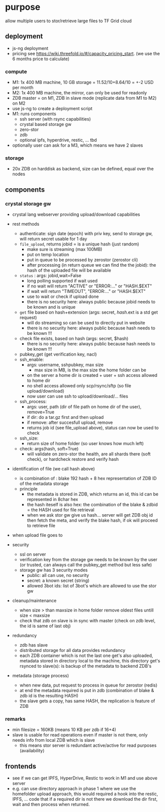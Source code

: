
# purpose

allow multiple users to stor/retrieve large files to TF Grid cloud

## deployment

- js-ng deployment
- pricing see https://wiki.threefold.io/#/capacity_pricing_start. (we use the 6 months price to calculate)

### compute

- M1: 1x 400 MB machine, 10 GB storage = 11.52/10+8.64/10 = +-2 USD per month
- M2: 1x 400 MB machine, the mirror, can only be used for readonly
- ZDB master = on M1, ZDB in slave mode (replicate data from M1 to M2) on M2
- use js-ng to create a deployment script
- M1: runs components
    - ssh server (with rsync capabilities)
    - crystal based storage gw
    - zero-stor
    - zdb
    - optional ipfs, hyperdrive, restic, ... tbd
- optionally user can ask for a M3, which means we have 2 slaves 
    
### storage

- 20x ZDB on harddisk as backend, size can be defined, equal over the nodes

## components

### crystal storage gw

- crystal lang webserver providing upload/download capabilities
- rest methods
    - authenticate: sign date (epoch) with priv key, send to storage gw, will return secret usable for 1 day
    - ```file_upload```, returns jobid = is a unique hash (just random)
      - make sure is streaming (max 100MB)
      - put on temp location
      - put in queue to be processed by zerostor (zerostor cli)
      - after processing (in return queue we can find the the jobid): the hash of the uploaded file will be available
    - ```status``` : args: jobid,wait=False 
      - long polling supported if wait used
      - if no wait will return "ACTIVE" or "ERROR:..." or "HASH.$EXT"
      - if wait will return "TIMEOUT", "ERROR:..." or "HASH.$EXT"
      - use to wait or check if upload done
      - there is no security here: always public because jobid needs to be known and is unique
    - ```get``` file based on hash+extension (args: secret, $hash.$ext is a std get request)
      - will do streaming so can be used to directly put in website
      - there is no security here: always public because hash needs to be known !!!
    - check file exists, based on hash (args: secret, $hash)
      - there is no security here: always public because hash needs to be known !!!
    - pubkey_get (get verification key, nacl)
    - ssh_enable: 
      - args: username, sshpubkey, max size
        - max size in MB, is the max size the home folder can be
      - on the server a home dir is created + user + ssh access allowed to home dir
      - no shell access allowed only scp/rsync/sftp (so file upload/download)
      - now user can use ssh to upload/download/... files
    - ssh_process:
      - args: user, path (dir of file path on home dir of the user), remove=True
      - if dir: do a tar.gz first and then upload
      - if remove: after succesfull upload, remove
      - returns job id (see file_upload above), status can now be used to check
    - ssh_size:
      - return size of home folder (so user knows how much left) 
    - check: args(hash, soft=True)
      - will validate on zero-stor the health, are all shards there (soft check), or hardcheck restore and verify hash
      
- identification of file (we call hash above)
   - is combination of : blake 192 hash + 8 hex representation of ZDB ID of the metadata storage
   - principle
       - the metadata is stored in ZDB, which returns an id, this id can be represented in 8char hex
       - the hash iteself is also hex: the combination of the blake & zdbid = the HASH used for file retrieval
       - when we ask stor gw give us hash... server will get ZDB obj id then fetch the meta, and verify the blake hash, if ok will proceed to retrieve file
- when upload file goes to 
- security
    - ssl on server
    - verification key from the storage gw needs to be known by the user (or trusted, can always call the pubkey_get method but less safe)
    - storage gw has 3 security modes
        - public: all can use, no security
        - secret: a known secret (string)
        - allowed 3bot ids: list of 3bot's which are allowed to use the stor gw
- cleanup/maintenance
    - when size > than maxsize in home folder remove oldest files untill size < maxsize
    - check that zdb on slave is in sync with master (check on zdb level, the id is same of last obj)
- redundancy
    - zdb has slave 
    - distributed storage for all data provides redundancy
    - each ZDB container which is not the last one get's also uploaded, metadata stored in directory local to the machine, this directory get's rsynced to slave(s): is backup of the metadata to backend ZDB's
- metadata (storage process)
    - when new data, put request to process in queue for zerostor (redis)
    - at end the metadata required is put in zdb (combination of blake & zdb id is the resulting HASH)
    - the slave gets a copy, has same HASH, the replication is feature of ZDB
    

### remarks

- min filesize = 160KB (means 10 KB per zdb if 16+4)
- slave is usable for read operations even if master is not there, only needs info from local ZDB which is slave
    - this means stor server is redundant active/active for read purposes (availability)

## frontends

- see if we can get IPFS, HyperDrive, Restic to work in M1 and use above server
- e.g. can use directory approach in phase 1 where we use the homefolder upload approach, this would required a hook into the restic, IPFS, ... code that if a required dir is not there we download the dir first, wait and then process when returned.


    
